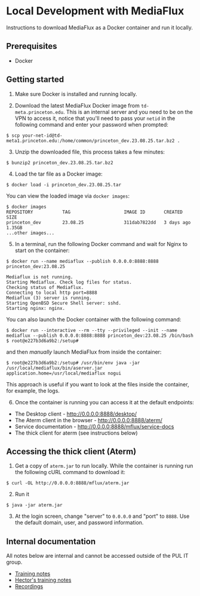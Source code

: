 # Local Development with MediaFlux

Instructions to download MediaFlux as a Docker container and run it locally.

## Prerequisites

* Docker

## Getting started

1. Make sure Docker is installed and running locally.

2. Download the latest MediaFlux Docker image from `td-meta.princeton.edu`. This is an internal server and you need to be on the VPN to access it, notice that you'll need to pass your `netid` in the following command and enter your password when prompted:

```
$ scp your-net-id@td-meta1.princeton.edu:/home/common/princeton_dev.23.08.25.tar.bz2 .
```

3. Unzip the downloaded file, this process takes a few minutes:

```
$ bunzip2 princeton_dev.23.08.25.tar.bz2
```

4. Load the tar file as a Docker image:

```
$ docker load -i princeton_dev.23.08.25.tar
```

You can view the loaded image via `docker images`:

```
$ docker images
REPOSITORY           TAG                    IMAGE ID       CREATED         SIZE
princeton_dev        23.08.25               311dab7822dd   3 days ago      1.35GB
...other images...
```

5. In a terminal, run the following Docker command and wait for Nginx to start on the container:

```
$ docker run --name mediaflux --publish 0.0.0.0:8888:8888 princeton_dev:23.08.25

Mediaflux is not running.
Starting Mediaflux. Check log files for status.
Checking status of Mediaflux.
Connecting to local http port=8888
Mediaflux (3) server is running.
Starting OpenBSD Secure Shell server: sshd.
Starting nginx: nginx.
```

You can also launch the Docker container with the following command:

```
$ docker run --interactive --rm --tty --privileged --init --name mediaflux --publish 0.0.0.0:8888:8888 princeton_dev:23.08.25 /bin/bash
$ root@e227b3d6a9b2:/setup#
```

and then _manually_ launch MediaFlux from inside the container:

```
$ root@e227b3d6a9b2:/setup# /usr/bin/env java -jar /usr/local/mediaflux/bin/aserver.jar application.home=/usr/local/mediaflux nogui
```

This approach is useful if you want to look at the files inside the container, for example, the logs.

6. Once the container is running you can access it at the default endpoints:

  * The Desktop client - http://0.0.0.0:8888/desktop/
  * The Aterm client in the browser - http://0.0.0.0:8888/aterm/
  * Service documentation - http://0.0.0.0:8888/mflux/service-docs
  * The thick client for aterm (see instructions below)


## Accessing the thick client (Aterm)

1. Get a copy of `aterm.jar` to run locally.  While the container is running run the following cURL command to download it:

```
$ curl -OL http://0.0.0.0:8888/mflux/aterm.jar
```

2. Run it

```
$ java -jar aterm.jar
```

3. At the login screen, change "server" to `0.0.0.0` and "port" to `8888`.  Use the default domain, user, and password information.


## Internal documentation

All notes below are internal and cannot be accessed outside of the PUL IT group.

* [Training notes](https://drive.google.com/drive/folders/1kG6oJBnGqOUdM2cHKPxCOC9fBmAJ7iDo)
* [Hector's training notes](https://drive.google.com/drive/folders/1HGPp43OcGikdZmr3Wd4tgdpY6m1y_PCx)
* [Recordings](https://drive.google.com/drive/folders/19EGm7s7UxOMCCdRRXSscUIkya_gF9Zgs)
